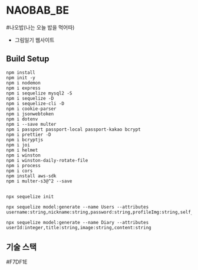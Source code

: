 # NAOBAB_BE

#나오밥(나는 오늘 밥을 먹어따)

- 그림일기 웹사이트


## Build Setup

    npm install
    npm init -y
    npm i nodemon
    npm i express
    npm i sequelize mysql2 -S
    npm i sequelize -D
    npm i sequelize-cli -D
    npm i cookie-parser
    npm i jsonwebtoken
    npm i dotenv
    npm i --save multer
    npm i passport passport-local passport-kakao bcrypt
    npm i prettier -D
    npm i bcryptjs
    npm i joi
    npm i helmet
    npm i winston
    npm i winston-daily-rotate-file
    npm i process
    npm i cors
    npm install aws-sdk
    npm i multer-s3@^2 --save


    npx sequelize init

    npx sequelize model:generate --name Users --attributes username:string,nickname:string,password:string,profileImg:string,self_intro:string

    npx sequelize model:generate --name Diary --attributes userId:integer,title:string,image:string,content:string
    
## 기술 스택
#F7DF1E
